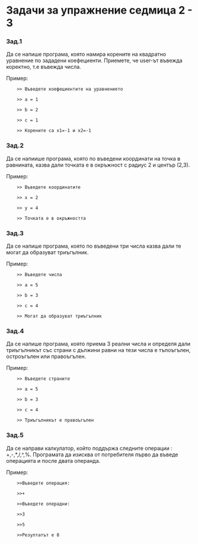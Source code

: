 # Задачи за упражнение седмица 2 - 3

### Зад.1
Да се напише програма, която намира корените на квадратно уравнение по зададени коефециенти. Приемете, че user-ът въвежда коректно, т.е въвежда числа. 

Пример:		

		>> Въведете коефециентите на уравнението

		>> a = 1

		>> b = 2 

		>> c = 1

		>> Корените са x1=-1 и x2=-1

### Зад.2
Да се напиише програма, която по въведени координати на точка в равнината, казва дали точката е в окръжност с радиус 2 и център (2,3).

Пример:		

		>> Въведете координатите

		>> х = 2

		>> у = 4 

		>> Точката е в окръжността

### Зад.3
Да се напише програма, която по въведени три числа казва дали те могат да образуват триъгълник.

Пример:		

		>> Въведете числа	

		>> a = 5

		>> b = 3 

		>> c = 4

		>> Могат да образуват триъгълник

### Зад.4
Да се напише програма, която приема 3 реални числа и определя дали триъгълникът със страни с дължини равни на тези числа е тъпоъгълен, остроъгълен или правоъгълен.
		
Пример:		

		>> Въведете страните

		>> a = 5

		>> b = 3 

		>> c = 4

		>> Триъгълникът е правоъгълен

### Зад.5
Да се направи калкулатор, който поддържа следните операции : +,-,*,/,^,%. Програмата да изисква от потребителя първо да въведе операцията и после двата операнда. 

Пример: 

		>>Въведете операция:
		
		>>+
		
		>>Въведете операдни:
		
		>>3 
		
		>>5
		
		>>Резултатът е 8

